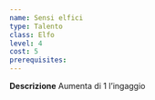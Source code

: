 ```yaml
---
name: Sensi elfici
type: Talento
class: Elfo
level: 4
cost: 5
prerequisites: 
---
```


**Descrizione**
Aumenta di 1 l’ingaggio